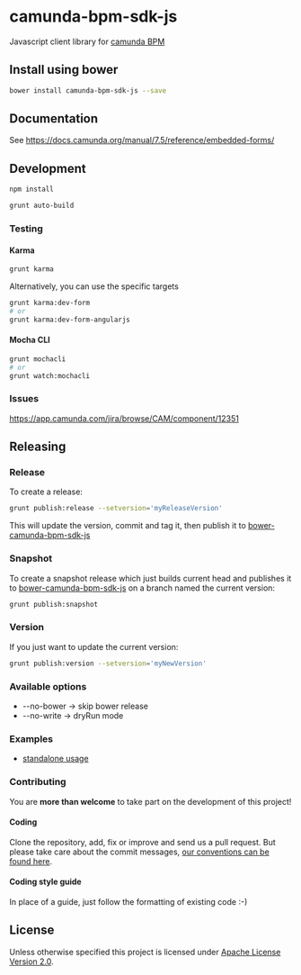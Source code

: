 # camunda-bpm-sdk-js

Javascript client library for [camunda BPM](https://github.com/camunda/camunda-bpm-platform)

## Install using bower

```sh
bower install camunda-bpm-sdk-js --save
```

## Documentation

See https://docs.camunda.org/manual/7.5/reference/embedded-forms/

## Development

```sh
npm install
```

```sh
grunt auto-build
```

### Testing

#### Karma

```sh
grunt karma
```

Alternatively, you can use the specific targets

```sh
grunt karma:dev-form
# or
grunt karma:dev-form-angularjs
```


#### Mocha CLI

```sh
grunt mochacli
# or
grunt watch:mochacli
```

### Issues

https://app.camunda.com/jira/browse/CAM/component/12351

## Releasing

### Release

To create a release:

```sh
grunt publish:release --setversion='myReleaseVersion'
```

This will update the version, commit and tag it, then publish it to [bower-camunda-bpm-sdk-js](https://github.com/camunda/bower-camunda-bpm-sdk-js)

### Snapshot

To create a snapshot release which just builds current head and publishes it to [bower-camunda-bpm-sdk-js](https://github.com/camunda/bower-camunda-bpm-sdk-js) on a branch named the current version:

```sh
grunt publish:snapshot
```

### Version

If you just want to update the current version:

```sh
grunt publish:version --setversion='myNewVersion'
```

### Available options

* --no-bower -> skip bower release
* --no-write -> dryRun mode

### Examples

* [standalone usage](https://github.com/camunda/camunda-bpm-examples/tree/master/sdk-js)

### Contributing

You are __more than welcome__ to take part on the development of this project!

#### Coding

Clone the repository, add, fix or improve and send us a pull request.
But please take care about the commit messages, [our conventions can be found
here](https://github.com/camunda/camunda-bpm-platform/blob/master/CONTRIBUTING.md).

#### Coding style guide

In place of a guide, just follow the formatting of existing code :-)

## License

Unless otherwise specified this project is licensed under [Apache License Version 2.0](./LICENSE).

